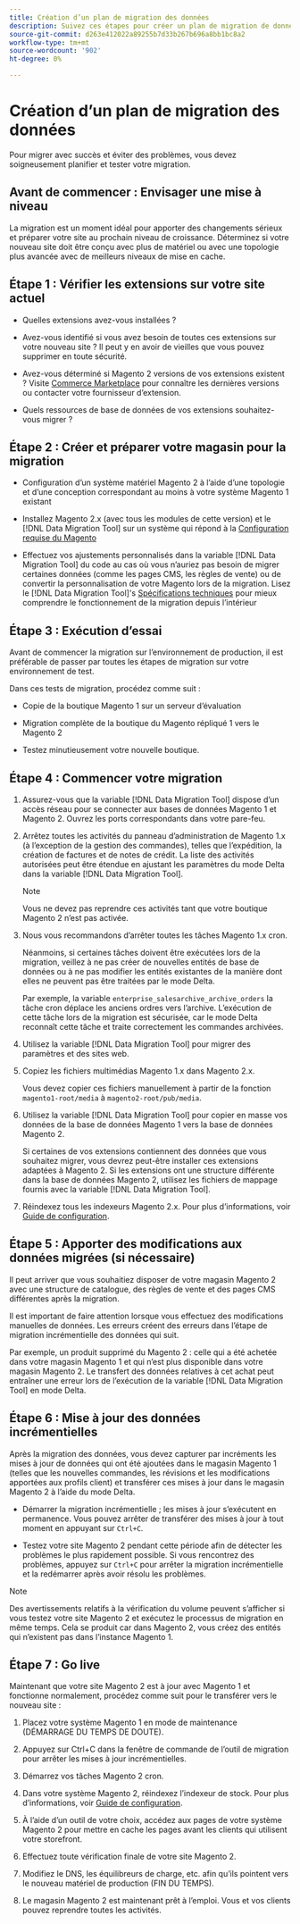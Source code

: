 ```yaml
---
title: Création d’un plan de migration des données
description: Suivez ces étapes pour créer un plan de migration de données afin de garantir la réussite de la mise à niveau de Magento 1 vers Magento 2.
source-git-commit: d263e412022a89255b7d33b267b696a8bb1bc8a2
workflow-type: tm+mt
source-wordcount: '902'
ht-degree: 0%

---
```



# Création d’un plan de migration des données

Pour migrer avec succès et éviter des problèmes, vous devez soigneusement planifier et tester votre migration.

## Avant de commencer : Envisager une mise à niveau

La migration est un moment idéal pour apporter des changements sérieux et préparer votre site au prochain niveau de croissance. Déterminez si votre nouveau site doit être conçu avec plus de matériel ou avec une topologie plus avancée avec de meilleurs niveaux de mise en cache.

## Étape 1 : Vérifier les extensions sur votre site actuel

* Quelles extensions avez-vous installées ?

* Avez-vous identifié si vous avez besoin de toutes ces extensions sur votre nouveau site ? Il peut y en avoir de vieilles que vous pouvez supprimer en toute sécurité.

* Avez-vous déterminé si Magento 2 versions de vos extensions existent ? Visite [Commerce Marketplace] pour connaître les dernières versions ou contacter votre fournisseur d’extension.

* Quels ressources de base de données de vos extensions souhaitez-vous migrer ?

## Étape 2 : Créer et préparer votre magasin pour la migration

* Configuration d’un système matériel Magento 2 à l’aide d’une topologie et d’une conception correspondant au moins à votre système Magento 1 existant

* Installez Magento 2.x (avec tous les modules de cette version) et le [!DNL Data Migration Tool] sur un système qui répond à la [Configuration requise du Magento]

* Effectuez vos ajustements personnalisés dans la variable [!DNL Data Migration Tool] du code au cas où vous n’auriez pas besoin de migrer certaines données (comme les pages CMS, les règles de vente) ou de convertir la personnalisation de votre Magento lors de la migration. Lisez le [!DNL Data Migration Tool]&#39;s [Spécifications techniques](technical-specification.md) pour mieux comprendre le fonctionnement de la migration depuis l’intérieur

## Étape 3 : Exécution d’essai

Avant de commencer la migration sur l’environnement de production, il est préférable de passer par toutes les étapes de migration sur votre environnement de test.

Dans ces tests de migration, procédez comme suit :

* Copie de la boutique Magento 1 sur un serveur d’évaluation

* Migration complète de la boutique du Magento répliqué 1 vers le Magento 2

* Testez minutieusement votre nouvelle boutique.

## Étape 4 : Commencer votre migration

1. Assurez-vous que la variable [!DNL Data Migration Tool] dispose d’un accès réseau pour se connecter aux bases de données Magento 1 et Magento 2. Ouvrez les ports correspondants dans votre pare-feu.

1. Arrêtez toutes les activités du panneau d’administration de Magento 1.x (à l’exception de la gestion des commandes), telles que l’expédition, la création de factures et de notes de crédit. La liste des activités autorisées peut être étendue en ajustant les paramètres du mode Delta dans la variable [!DNL Data Migration Tool].

   >[!NOTE]
   >
   >Vous ne devez pas reprendre ces activités tant que votre boutique Magento 2 n’est pas activée.

1. Nous vous recommandons d’arrêter toutes les tâches Magento 1.x cron.

   Néanmoins, si certaines tâches doivent être exécutées lors de la migration, veillez à ne pas créer de nouvelles entités de base de données ou à ne pas modifier les entités existantes de la manière dont elles ne peuvent pas être traitées par le mode Delta.

   Par exemple, la variable `enterprise_salesarchive_archive_orders` la tâche cron déplace les anciens ordres vers l’archive. L’exécution de cette tâche lors de la migration est sécurisée, car le mode Delta reconnaît cette tâche et traite correctement les commandes archivées.

1. Utilisez la variable [!DNL Data Migration Tool] pour migrer des paramètres et des sites web.

1. Copiez les fichiers multimédias Magento 1.x dans Magento 2.x.

   Vous devez copier ces fichiers manuellement à partir de la fonction `magento1-root/media` à `magento2-root/pub/media`.

1. Utilisez la variable [!DNL Data Migration Tool] pour copier en masse vos données de la base de données Magento 1 vers la base de données Magento 2.

   Si certaines de vos extensions contiennent des données que vous souhaitez migrer, vous devrez peut-être installer ces extensions adaptées à Magento 2. Si les extensions ont une structure différente dans la base de données Magento 2, utilisez les fichiers de mappage fournis avec la variable [!DNL Data Migration Tool].

1. Réindexez tous les indexeurs Magento 2.x. Pour plus d’informations, voir [Guide de configuration].

## Étape 5 : Apporter des modifications aux données migrées (si nécessaire)

Il peut arriver que vous souhaitiez disposer de votre magasin Magento 2 avec une structure de catalogue, des règles de vente et des pages CMS différentes après la migration.

Il est important de faire attention lorsque vous effectuez des modifications manuelles de données. Les erreurs créent des erreurs dans l’étape de migration incrémentielle des données qui suit.

Par exemple, un produit supprimé du Magento 2 : celle qui a été achetée dans votre magasin Magento 1 et qui n’est plus disponible dans votre magasin Magento 2. Le transfert des données relatives à cet achat peut entraîner une erreur lors de l’exécution de la variable [!DNL Data Migration Tool] en mode Delta.

## Étape 6 : Mise à jour des données incrémentielles

Après la migration des données, vous devez capturer par incréments les mises à jour de données qui ont été ajoutées dans le magasin Magento 1 (telles que les nouvelles commandes, les révisions et les modifications apportées aux profils client) et transférer ces mises à jour dans le magasin Magento 2 à l’aide du mode Delta.

* Démarrer la migration incrémentielle ; les mises à jour s’exécutent en permanence. Vous pouvez arrêter de transférer des mises à jour à tout moment en appuyant sur `Ctrl+C`.

* Testez votre site Magento 2 pendant cette période afin de détecter les problèmes le plus rapidement possible. Si vous rencontrez des problèmes, appuyez sur `Ctrl+C` pour arrêter la migration incrémentielle et la redémarrer après avoir résolu les problèmes.

>[!NOTE]
>
>Des avertissements relatifs à la vérification du volume peuvent s’afficher si vous testez votre site Magento 2 et exécutez le processus de migration en même temps. Cela se produit car dans Magento 2, vous créez des entités qui n’existent pas dans l’instance Magento 1.

## Étape 7 : Go live

Maintenant que votre site Magento 2 est à jour avec Magento 1 et fonctionne normalement, procédez comme suit pour le transférer vers le nouveau site :

1. Placez votre système Magento 1 en mode de maintenance (DÉMARRAGE DU TEMPS DE DOUTE).

1. Appuyez sur Ctrl+C dans la fenêtre de commande de l’outil de migration pour arrêter les mises à jour incrémentielles.

1. Démarrez vos tâches Magento 2 cron.

1. Dans votre système Magento 2, réindexez l’indexeur de stock. Pour plus d’informations, voir [Guide de configuration].

1. À l’aide d’un outil de votre choix, accédez aux pages de votre système Magento 2 pour mettre en cache les pages avant les clients qui utilisent votre storefront.

1. Effectuez toute vérification finale de votre site Magento 2.

1. Modifiez le DNS, les équilibreurs de charge, etc. afin qu’ils pointent vers le nouveau matériel de production (FIN DU TEMPS).

1. Le magasin Magento 2 est maintenant prêt à l’emploi. Vous et vos clients pouvez reprendre toutes les activités.

<!-- LINK ADDRESSES -->
[Configuration requise du Magento]: ../../installation/system-requirements.md
[Commerce Marketplace]: https://marketplace.magento.com
[Guide de configuration]: ../../configuration/cli/manage-indexers.md
